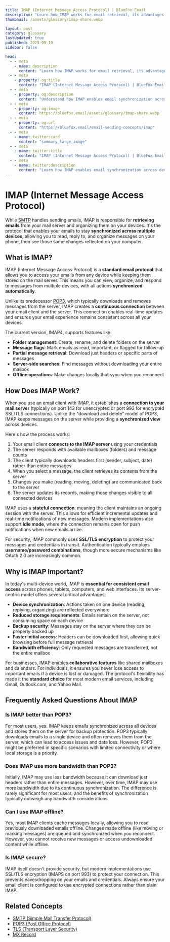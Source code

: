 ```yaml
---
title: IMAP (Internet Message Access Protocol) | BlueFox Email
description: "Learn how IMAP works for email retrieval, its advantages over POP3, and why it's the modern standard for accessing emails across multiple devices."
thumbnail: /assets/glossary/imap-share.webp

layout: post
category: glossary
lastUpdated: true
published: 2025-05-19
sidebar: false

head:
  - - meta
    - name: description
      content: "Learn how IMAP works for email retrieval, its advantages over POP3, and why it's the modern standard for accessing emails across multiple devices."
  - - meta
    - property: og:title
      content: "IMAP (Internet Message Access Protocol) | BlueFox Email"
  - - meta
    - property: og:description
      content: "Understand how IMAP enables email synchronization across devices and why it's essential for modern email workflows."
  - - meta
    - property: og:image
      content: https://bluefox.email/assets/glossary/imap-share.webp
  - - meta
    - property: og:url
      content: "https://bluefox.email/email-sending-concepts/imap"
  - - meta
    - name: twitter:card
      content: "summary_large_image"
  - - meta
    - name: twitter:title
      content: "IMAP (Internet Message Access Protocol) | BlueFox Email"
  - - meta
    - name: twitter:description
      content: "Learn how IMAP enables email synchronization across devices and why it's essential for modern email workflows."
---
```


# IMAP (Internet Message Access Protocol)

<div class="page-nav">
  <div class="page-nav-title">On This Page</div>
  <div class="page-nav-items">
    <a href="#what-is-imap">What is IMAP?</a>
    <a href="#how-does-imap-work">How Does IMAP Work?</a>
    <a href="#why-is-imap-important">Why is IMAP Important?</a>
    <a href="#frequently-asked-questions-about-imap">FAQ</a>
    <a href="#related-concepts">Related Concepts</a>
  </div>
</div>

<style>
.page-nav {
  position: fixed;
  right: 1.5rem;
  top: 9rem;
  width: 12rem;
  border-left: 1px solid #e2e8f0;
  padding-left: 12px;
  font-size: 0.875rem;
  z-index: 10;
}

.dark .page-nav {
  border-left: 1px solid #2d3748;
}

.page-nav-title {
  text-transform: uppercase;
  font-size: 0.75rem;
  font-weight: 600;
  color: #64748b;
  margin-bottom: 0.75rem;
}

.page-nav-items {
  display: flex;
  flex-direction: column;
  gap: 0.5rem;
}

.page-nav-items a {
  color: #64748b;
  text-decoration: none;
  padding: 3px 0;
  position: relative;
  transition: color 0.2s, transform 0.2s;
}

.page-nav-items a:hover {
  color: #13B0EE;
  transform: translateX(3px);
}

.page-nav-items a.active {
  color: #13B0EE;
  font-weight: 500;
  transform: translateX(3px);
}

.page-nav-items a:before {
  content: "";
  position: absolute;
  top: 0;
  left: -13px;
  width: 1px;
  height: 100%;
  background: transparent;
  transition: background-color 0.2s;
}

.page-nav-items a:hover:before {
  background-color: #13B0EE;
}

.page-nav-items a.active:before {
  background-color: #13B0EE;
  width: 2px;
}

/* Responsive adjustments */
@media (max-width: 1280px) {
  .page-nav {
    right: 0.5rem;
  }
}

/* Hide on small screens */
@media (max-width: 1024px) {
  .page-nav {
    display: none;
  }
}

/* FAQ styling */
.faq-item {
  margin-bottom: 20px;
  padding-bottom: 15px;
  border-bottom: none;
}

.question {
  font-size: 1.1rem;
  font-weight: 600;
  color: #333;
  margin-bottom: 8px;
}

.dark .question {
  color: #e4e4e4;
}

.answer {
  font-size: 1rem;
  line-height: 1.6;
  color: #444;
}

.dark .answer {
  color: #bbb;
}

.section-spacer {
  height: 40px;
  width: 100%;
  display: block;
  content: "";
  margin-top: 80px;
}
</style>

<script>
document.addEventListener('DOMContentLoaded', function() {
  const headings = document.querySelectorAll('h2');
  const navLinks = document.querySelectorAll('.page-nav-items a');
  
  function highlightNavLink(id) {
    const targetLink = document.querySelector(`.page-nav-items a[href="#${id}"]`);
    if (targetLink) {
      navLinks.forEach(link => link.classList.remove('active'));
      targetLink.classList.add('active');
    }
  }
  
  function handleScroll() {
    const scrollPosition = window.scrollY + 120;
    
    let currentSection = '';
    for (let i = headings.length - 1; i >= 0; i--) {
      if (headings[i].offsetTop <= scrollPosition) {
        currentSection = headings[i].querySelector('a[id]').getAttribute('id');
        break;
      }
    }
    
    if (!currentSection && headings.length > 0) {
      currentSection = headings[0].querySelector('a[id]').getAttribute('id');
    }
    
    highlightNavLink(currentSection);
  }
  
  navLinks.forEach(link => {
    link.addEventListener('click', function(e) {
      e.preventDefault();
      const targetId = this.getAttribute('href').substring(1);
      const targetElement = document.getElementById(targetId);
      
      if (targetElement) {
        window.scrollTo({
          top: targetElement.parentElement.offsetTop - 80,
          behavior: 'smooth'
        });
        
        history.pushState(null, null, `#${targetId}`);
        highlightNavLink(targetId);
      }
    });
  });
  
  window.addEventListener('scroll', handleScroll);
  if (window.location.hash) {
    const initialId = window.location.hash.substring(1);
    highlightNavLink(initialId);
  } else {
    handleScroll();
  }
});
</script>

While [SMTP](/email-sending-concepts/smtp) handles sending emails, IMAP is responsible for **retrieving emails** from your mail server and organizing them on your devices. It's the protocol that enables your emails to stay **synchronized across multiple devices**, allowing you to read, reply to, and organize messages on your phone, then see those same changes reflected on your computer.

## <a id="what-is-imap"></a>What is IMAP?

IMAP (Internet Message Access Protocol) is a **standard email protocol** that allows you to access your emails from any device while keeping them stored on the mail server. This means you can view, organize, and respond to messages from multiple devices, with all actions **synchronized automatically**.

Unlike its predecessor [POP3](/email-sending-concepts/pop3), which typically downloads and removes messages from the server, IMAP creates a **continuous connection** between your email client and the server. This connection enables real-time updates and ensures your email experience remains consistent across all your devices.

The current version, IMAP4, supports features like:

- **Folder management**: Create, rename, and delete folders on the server
- **Message flags**: Mark emails as read, important, or flagged for follow-up
- **Partial message retrieval**: Download just headers or specific parts of messages
- **Server-side searches**: Find messages without downloading your entire mailbox
- **Offline operations**: Make changes locally that sync when you reconnect

## <a id="how-does-imap-work"></a>How Does IMAP Work?

When you use an email client with IMAP, it establishes a **connection to your mail server** (typically on port 143 for unencrypted or port 993 for encrypted SSL/TLS connections). Unlike the "download and delete" model of POP3, IMAP keeps messages on the server while providing a **synchronized view** across devices.

Here's how the process works:

1. Your email client **connects to the IMAP server** using your credentials
2. The server responds with available mailboxes (folders) and message counts
3. The client typically downloads headers first (sender, subject, date) rather than entire messages
4. When you select a message, the client retrieves its contents from the server
5. Changes you make (reading, moving, deleting) are communicated back to the server
6. The server updates its records, making those changes visible to all connected devices

IMAP uses a **stateful connection**, meaning the client maintains an ongoing session with the server. This allows for efficient incremental updates and real-time notifications of new messages. Modern implementations also support **idle mode**, where the connection remains open for push notifications when new emails arrive.

For security, IMAP commonly uses **SSL/TLS encryption** to protect your messages and credentials in transit. Authentication typically employs **username/password combinations**, though more secure mechanisms like OAuth 2.0 are increasingly common.

## <a id="why-is-imap-important"></a>Why is IMAP Important?

In today's multi-device world, IMAP is **essential for consistent email access** across phones, tablets, computers, and web interfaces. Its server-centric model offers several critical advantages:

- **Device synchronization**: Actions taken on one device (reading, replying, organizing) are reflected everywhere
- **Reduced storage requirements**: Emails remain on the server, not consuming space on each device
- **Backup security**: Messages stay on the server where they can be properly backed up
- **Faster initial access**: Headers can be downloaded first, allowing quick browsing before full message retrieval
- **Bandwidth efficiency**: Only requested messages are transferred, not the entire mailbox

For businesses, IMAP enables **collaborative features** like shared mailboxes and calendars. For individuals, it ensures you never lose access to important emails if a device is lost or damaged. The protocol's flexibility has made it the **standard choice** for most modern email services, including Gmail, Outlook.com, and Yahoo Mail.

## <a id="frequently-asked-questions-about-imap"></a>Frequently Asked Questions About IMAP

### Is IMAP better than POP3?
For most users, yes. IMAP keeps emails synchronized across all devices and stores them on the server for backup protection. POP3 typically downloads emails to a single device and often removes them from the server, which can lead to access issues and data loss. However, POP3 might be preferred in specific scenarios with limited connectivity or where local storage is a priority.

### Does IMAP use more bandwidth than POP3?
Initially, IMAP may use less bandwidth because it can download just headers rather than entire messages. However, over time, IMAP may use more bandwidth due to its continuous synchronization. The difference is rarely significant for most users, and the benefits of synchronization typically outweigh any bandwidth considerations.

### Can I use IMAP offline?
Yes, most IMAP clients cache messages locally, allowing you to read previously downloaded emails offline. Changes made offline (like moving or marking messages) are queued and synchronized when you reconnect. However, you cannot receive new messages or access undownloaded content while offline.

### Is IMAP secure?
IMAP itself doesn't provide security, but modern implementations use SSL/TLS encryption (IMAPS on port 993) to protect your connection. This prevents eavesdropping on your emails and credentials. Always ensure your email client is configured to use encrypted connections rather than plain IMAP.



## <a id="related-concepts"></a>Related Concepts

- [SMTP (Simple Mail Transfer Protocol)](/email-sending-concepts/smtp)
- [POP3 (Post Office Protocol)](/email-sending-concepts/pop3)
- [TLS (Transport Layer Security)](/email-sending-concepts/tls)
- [MX Record](/email-sending-concepts/mx-record)

<div class="section-spacer"></div>
<GlossaryCTA />